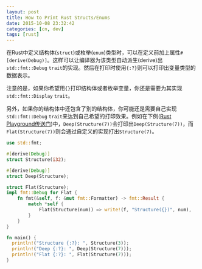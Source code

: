 ```yaml
---
layout: post
title: How to Print Rust Structs/Enums
date: 2015-10-08 23:32:42
categories: [cn, dev]
tags: [rust]
---
```


在Rust中定义结构体(`struct`)或枚举(`enum`)类型时，可以在定义前加上属性`#[derive(Debug)]`。这样可以让编译器为该类型自动派生(derive)出`std::fmt::Debug` `trait`的实现。然后在打印时使用`{:?}`则可以打印出变量类型的数据表示。

注意的是，如果你希望用`{}`打印结构体或者枚举变量，你还是需要为其实现`std::fmt::Display` `trait`。

另外，如果你的结构体中还包含了别的结构体，你可能还是需要自己实现`std::fmt::Debug` `trait`来达到自己希望的打印效果。例如在下例([Rust Playground传送门](http://is.gd/C4QouO))中，`Deep(Structure(7))`会打印出`Deep(Structure(7))`，而`Flat(Structure(7))`则会通过自定义的实现打出`Structure(7)`。


```rust
use std::fmt;

#[derive(Debug)]
struct Structure(i32);

#[derive(Debug)]
struct Deep(Structure);

struct Flat(Structure);
impl fmt::Debug for Flat {
    fn fmt(&self, f: &mut fmt::Formatter) -> fmt::Result {
        match *self {
            Flat(Structure(num)) => write!(f, "Structure({})", num),
        }
    }
}

fn main() {
  println!("Structure {:?}: ", Structure(3));
  println!("Deep {:?}: ", Deep(Structure(7)));
  println!("Flat {:?}: ", Flat(Structure(7)));
}
```

